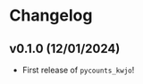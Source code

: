 # Changelog

<!--next-version-placeholder-->

## v0.1.0 (12/01/2024)

- First release of `pycounts_kwjo`!